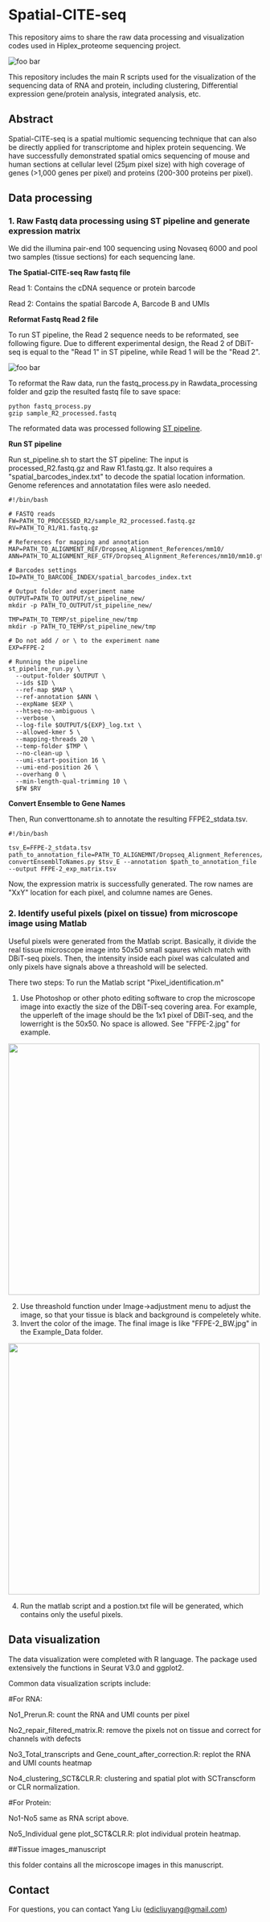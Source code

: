 # Spatial-CITE-seq
This repository aims to share the raw data processing and visualization codes used in Hiplex_proteome sequencing project.
<p><img src="scheme.png" alt="foo bar" title="train &amp; tracks" /></p>

This repository includes the main R scripts used for the visualization of the sequencing data of RNA and protein, including clustering, Differential expression gene/protein analysis, integrated analysis, etc.


## Abstract

Spatial-CITE-seq is a spatial multiomic sequencing technique that can also be directly applied for transcriptome and hiplex protein sequencing. We have successfully demonstrated spatial omics sequencing of mouse and human sections at cellular level (25μm pixel size) with high coverage of genes (>1,000 genes per pixel) and proteins (200-300 proteins per pixel). 

## Data processing

### 1. Raw Fastq data processing using ST pipeline and generate expression matrix

We did the illumina pair-end 100 sequencing using Novaseq 6000 and pool two samples (tissue sections) for each sequencing lane. 

**The Spatial-CITE-seq Raw fastq file**

Read 1: Contains the cDNA sequence or protein barcode

Read 2: Contains the spatial Barcode A, Barcode B and UMIs

**Reformat Fastq Read 2 file**

To run ST pipeline, the Read 2 sequence needs to be reformated, see following figure. Due to different experimental design, the Read 2 of DBiT-seq is equal to the "Read 1" in ST pipeline, while Read 1 will be the "Read 2". 

<p><img src="https://github.com/MingyuYang-Yale/DBiT-seq/blob/master/Pre-processing/schematic.png" alt="foo bar" title="train &amp; tracks" /></p>

To reformat the Raw data, run the fastq_process.py in Rawdata_processing folder and gzip the resulted fastq file to save space: 

```
python fastq_process.py
gzip sample_R2_processed.fastq
```

The reformated data was processed following [ST pipeline](https://github.com/SpatialTranscriptomicsResearch/st_pipeline).

**Run ST pipeline**

Run st_pipeline.sh to start the ST pipeline:
The input is processed_R2.fastq.gz and Raw R1.fastq.gz. It also requires a "spatial_barcodes_index.txt" to decode the spatial location information. Genome references and annotatation files were aslo needed. 

```
#!/bin/bash

# FASTQ reads
FW=PATH_TO_PROCESSED_R2/sample_R2_processed.fastq.gz
RV=PATH_TO_R1/R1.fastq.gz

# References for mapping and annotation 
MAP=PATH_TO_ALIGNMENT_REF/Dropseq_Alignment_References/mm10/
ANN=PATH_TO_ALIGNMENT_REF_GTF/Dropseq_Alignment_References/mm10/mm10.gtf

# Barcodes settings
ID=PATH_TO_BARCODE_INDEX/spatial_barcodes_index.txt 

# Output folder and experiment name
OUTPUT=PATH_TO_OUTPUT/st_pipeline_new/
mkdir -p PATH_TO_OUTPUT/st_pipeline_new/

TMP=PATH_TO_TEMP/st_pipeline_new/tmp
mkdir -p PATH_TO_TEMP/st_pipeline_new/tmp

# Do not add / or \ to the experiment name
EXP=FFPE-2

# Running the pipeline
st_pipeline_run.py \
  --output-folder $OUTPUT \
  --ids $ID \
  --ref-map $MAP \
  --ref-annotation $ANN \
  --expName $EXP \
  --htseq-no-ambiguous \
  --verbose \
  --log-file $OUTPUT/${EXP}_log.txt \
  --allowed-kmer 5 \
  --mapping-threads 20 \
  --temp-folder $TMP \
  --no-clean-up \
  --umi-start-position 16 \
  --umi-end-position 26 \
  --overhang 0 \
  --min-length-qual-trimming 10 \
  $FW $RV
```
**Convert Ensemble to Gene Names**

Then, Run converttoname.sh to annotate the resulting FFPE2_stdata.tsv.
```
#!/bin/bash

tsv_E=FFPE-2_stdata.tsv
path_to_annotation_file=PATH_TO_ALIGNEMNT/Dropseq_Alignment_References/mm10/mm10.gtf
convertEnsemblToNames.py $tsv_E --annotation $path_to_annotation_file --output FFPE-2_exp_matrix.tsv
```
Now, the expression matrix is successfully generated. The row names are "XxY" location for each pixel, and columne names are Genes. 


### 2. Identify useful pixels (pixel on tissue) from microscope image using Matlab

Useful pixels were generated from the Matlab script. Basically, it divide the real tissue microscope image into 50x50 small sqaures which match with DBiT-seq pixels. Then, the intensity inside each pixel was calculated and only pixels have signals above a threashold will be selected.

There two steps:
To run the Matlab script "Pixel_identification.m"
1. Use Photoshop or other photo editing software to crop the microscope image into exactly the size of the DBiT-seq covering area. For example, the upperleft of the image should be the 1x1 pixel of DBiT-seq, and the lowerright is the 50x50. No space is allowed. See "FFPE-2.jpg" for example.

<img src="Figure_Processing/colon.jpg" width="500">

2. Use threashold function under Image->adjustment menu to adjust the image, so that your tissue is black and background is compeletely white. 
3. Invert the color of the image. The final image is like "FFPE-2_BW.jpg" in the Example_Data folder.

<img src="Figure_Processing/colon_bw.jpg" width="500">

4. Run the matlab script and a postion.txt file will be generated, which contains only the useful pixels.


## Data visualization

The data visualization were completed with R language. The package used extensively the functions in Seurat V3.0 and ggplot2. 

Common data visualization scripts include:

#For RNA:

No1_Prerun.R:          count the RNA and UMI counts per pixel

No2_repair_filtered_matrix.R:       remove the pixels not on tissue and correct for channels with defects

No3_Total_transcripts and Gene_count_after_correction.R: replot the RNA and UMI counts heatmap

No4_clustering_SCT&CLR.R: clustering and spatial plot with SCTranscform or CLR normalization.

#For Protein:

No1-No5 same as RNA script above.

No5_Individual gene plot_SCT&CLR.R: plot individual protein heatmap.

##Tissue images_manuscript

this folder contains all the microscope images in this manuscript.

## Contact

For questions, you can contact Yang Liu (edicliuyang@gmail.com)
